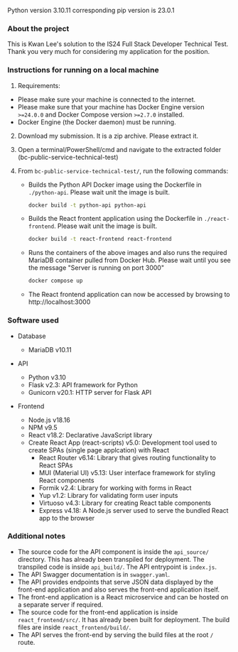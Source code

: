 Python version 3.10.11
corresponding pip version is 23.0.1

### About the project

This is Kwan Lee's solution to the IS24 Full Stack Developer Technical Test. Thank you very much for considering my application for the position.


### Instructions for running on a local machine

1. Requirements:
  * Please make sure your machine is connected to the internet.
  * Please make sure that your machine has Docker Engine version `>=24.0.0` and Docker Compose version `>=2.7.0` installed.
  * Docker Engine (the Docker daemon) must be running.

2. Download my submission. It is a zip archive. Please extract it.

3. Open a terminal/PowerShell/cmd and navigate to the extracted folder (bc-public-service-technical-test)

4. From `bc-public-service-technical-test/`, run the following commands:

	* Builds the Python API Docker image using the Dockerfile in `./python-api`. Please wait unit the image is built.
		```sh
		docker build -t python-api python-api
		```

	* Builds the React frontent application using the Dockerfile in `./react-frontend`. Please wait unit the image is built.
		```sh
		docker build -t react-frontend react-frontend
		```

	* Runs the containers of the above images and also runs the required MariaDB container pulled from Docker Hub. Please wait until you see the message "Server is running on port 3000"
		```sh
		docker compose up
		```

	* The React frontend application can now be accessed by browsing to http://localhost:3000


### Software used

* Database
	* MariaDB v10.11

* API
	* Python v3.10
	* Flask v2.3: API framework for Python
	* Gunicorn v20.1: HTTP server for Flask API

* Frontend
	* Node.js v18.16
	* NPM v9.5
	* React v18.2: Declarative JavaScript library
  * Create React App (react-scripts) v5.0: Development tool used to create SPAs (single page applcation) with React
	* React Router v6.14: Library that gives routing functionality to React SPAs
	* MUI (Material UI) v5.13: User interface framework for styling React components
	* Formik v2.4: Library for working with forms in React
	* Yup v1.2: Library for validating form user inputs
	* Virtuoso v4.3: Library for creating React table components
	* Express v4.18: A Node.js server used to serve the bundled React app to the browser

### Additional notes
* The source code for the API component is inside the `api_source/` directory. This has already been transpiled for deployment. The transpiled code is inside `api_build/`. The API entrypoint is `index.js`.
* The API Swagger documentation is in `swagger.yaml`.
* The API provides endpoints that serve JSON data displayed by the front-end application and also serves the front-end application itself.
* The front-end application is a React microservice and can be hosted on a separate server if required.
* The source code for the front-end application is inside `react_frontend/src/`. It has already been built for deployment. The build files are inside `react_frontend/build/`.
* The API serves the front-end by serving the build files at the root `/` route.